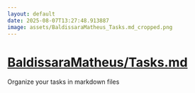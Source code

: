 ```yaml
---
layout: default
date: 2025-08-07T13:27:48.913887
image: assets/BaldissaraMatheus_Tasks.md_cropped.png
---
```


# [BaldissaraMatheus/Tasks.md](https://github.com/BaldissaraMatheus/Tasks.md)

Organize your tasks in markdown files
